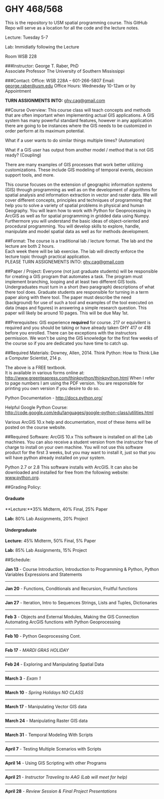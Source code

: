 # GHY 468/568

This is the repository to USM spatial programming course.  This GitHub Repo will serve as a location for all the code and the lecture notes.  

Lecture: Tuesday 5-7

Lab: Immidiatly following the Lecture

Room WSB 228

###Instructor:
George T. Raber, PhD  
Associate Professor
The University of Southern Mississippi

###Contact:
Office: WSB 228A – 601-266-5807
Email: george.raber@usm.edu
Office Hours: Wednesday 10-12am or by Appointment

**TURN ASSIGNMENTS INTO:**
ghy.cag@gmail.com

##Course Overview:
This course class will teach concepts and methods that are often important when implementing actual GIS applications.  A GIS system has many powerful standard features, however in any application there are going to be instances where the GIS needs to be customized in order perform at its maximum potential.  

What if a user wants to do similar things multiple times?  (Automation)

What if a GIS user has output from another model / method that is not GIS ready?  (Coupling)

There are many examples of GIS processes that work better utilizing customizations.  These include GIS modeling of temporal events, decision support tools, and more.

This course focuses on the extension of geographic information systems (GIS) through programming as well
as on the development of algorithms for spatial analysis and information extraction in vector and raster data. We will cover
different concepts, principles and techniques of programming that help you to solve a variety of spatial problems in physical
and human Geography. You will learn how to work with Python for Geoprocessing in ArcGIS as well as for spatial
programming in gridded data using Numpy. Furthermore you will understand the basic ideas of object-oriented and
procedural programming. You will develop skills to explore, handle, manipulate and model spatial data as well as for
methods development.

##Format:
The course is a traditional lab / lecture format.  The lab and the lecture are both 2 hours.  
Each week there will be lab exercise. The lab will directly enforce the lecture topic through practical application.  
PLEASE TURN ASSIGNEMENTS INTO: ghy.cag@gmail.com

##Paper / Project:
Everyone (not just graduate students) will be responsible for creating a GIS program that automates a task.  The program must implement branching, looping and at least two different GIS tools.  Undergraduates must turn in a short (two paragraph) descriptions of what there tool does.  Graduate students are responsible for turning in a term paper along with there tool.  The paper must describe the need (background) for use of such a tool and examples of the tool executed on data (maps and figures) in answering a simple research question.  This paper will likely be around 10 pages.  This will be due May 1st.

##Prerequisites:
GIS experience **required** for course.  217 or equivilent is required and you should be taking or have already taken GHY 417 or 418 before you enrolled.  There can be exceptions with the instructors permission.  We won't be using the GIS knowledge for the first few weeks of the course so if you are dedicated you have time to catch up.

##Required Materials:
Downey, Allen, 2014. Think Python: How to Think Like a Computer Scientist, 214 p.

The above is a FREE textbook.  
It is available in various forms online at: http://www.greenteapress.com/thinkpython/thinkpython.html
When I refer to page numbers I am using the PDF version.  You are responsible for printing you own version if you desire to do so.

Python Documentation - http://docs.python.org/

Helpful Google Python Course: http://code.google.com/edu/languages/google-python-class/utilities.html

Various ArcGIS 10.x help and documentation, most of these items will be posted on the course website.

##Required Software:
ArcGIS 10.x This software is installed on all the Lab machines.  You can also receive a student version from the instructor free of charge to install on your own machine.  You will not use this software product for the first 3 weeks, but you may want to install it, just so that you will have python already installed on your system.

Python 2.7 or 2.8 This software installs with ArcGIS.  It can also be downloaded and installed for free from the following website: www.python.org.

##Grading Policy:

#### Graduate

**Lecture:**35% Midterm, 40% Final, 25% Paper

**Lab:** 80% Lab Assignments, 20% Project
#### Undergraduate

**Lecture:** 45% Midterm, 50% Final, 5% Paper

**Lab:** 85% Lab Assignments, 15% Project

##Schedule:

**Jan 13** - Course Introduction, Introduction to Programming & Python, Python Variables Expressions and Statements
- - - - - -
**Jan 20** - Functions, Conditionals and Recursion, Fruitful functions
- - - - - -
**Jan 27** - Iteration, Intro to Sequences Strings, Lists and Tuples, Dictionaries
- - - - - -
**Feb 3** - Objects and External Modules, Making the GIS Connection Automating ArcGIS functions with Python Geoprocessing
- - - - - -
**Feb 10** - Python Geoprocessing Cont.
- - - - - -
**Feb 17** - *MARDI GRAS HOLIDAY*
- - - - - -
**Feb 24** - Exploring and Manipulating Spatial Data
- - - - - -
**March 3** - *Exam 1*
- - - - - -
**March 10** - *Spring Holidays NO CLASS*
- - - - - -
**March 17** - Manipulating Vector GIS data
- - - - - -
**March 24** - Manipulating Raster GIS data
- - - - - -
**March 31** - Temporal Modeling With Scripts
- - - - - -
**April 7** - Testing Multiple Scenarios with Scripts
- - - - - -
**April 14** - Using GIS Scripting with other Programs
- - - - - -
**April 21** - *Instructor Traveling to AAG  (Lab will meet for help)*
- - - - - -
**April 28** - *Review Session & Final Project Presentations*








